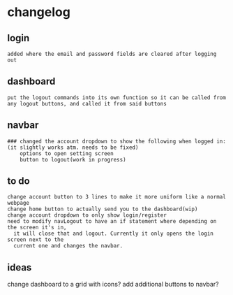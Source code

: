# **changelog**


## **login**
    added where the email and password fields are cleared after logging out
## **dashboard**
    put the logout commands into its own function so it can be called from any logout buttons, and called it from said buttons
## **navbar**
    ### changed the account dropdown to show the following when logged in:  (it slightly works atm. needs to be fixed)
        options to open setting screen
        button to logout(work in progress)
    

## **to do**
    change account button to 3 lines to make it more uniform like a normal webpage
    change home button to actually send you to the dashboard(wip)
    change account dropdown to only show login/register
    need to modify navLogout to have an if statement where depending on the screen it's in,
      it will close that and logout. Currently it only opens the login screen next to the 
      current one and changes the navbar.

## ideas
  change dashboard to a grid with icons?
  add additional buttons to navbar?


<!-- work pls -->
